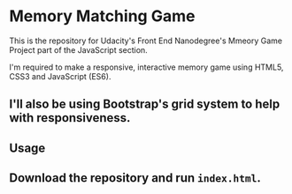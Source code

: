 # Memory Matching Game
This is the repository for Udacity's Front End Nanodegree's Mmeory Game Project part of the JavaScript section.

I'm required to make a responsive, interactive memory game using HTML5, CSS3 and JavaScript (ES6).

I'll also be using Bootstrap's grid system to help with responsiveness.
-----
## Usage
Download the repository and run `index.html`.
-----


